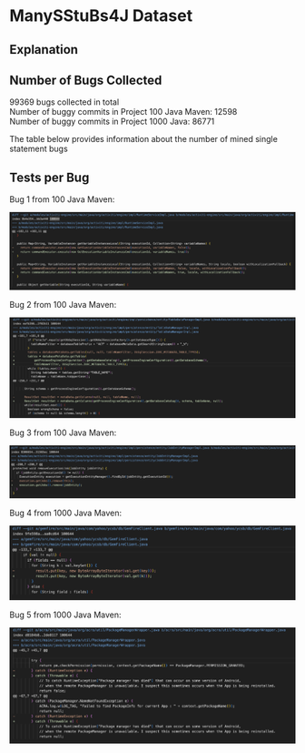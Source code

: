 # ManySStuBs4J Dataset

## Explanation

## Number of Bugs Collected

99369 bugs collected in total <br>
Number of buggy commits in Project 100 Java Maven: 12598  <br>
Number of buggy commits in Project 1000 Java: 86771 <br>


The table below provides information about the number of mined single statement bugs 


## Tests per Bug

Bug 1 from 100 Java Maven: 

![alt text](https://github.com/ShreyaChaudhary1211/CS527-Project/blob/main/images/ManySStuBs4J_Bug1.png)


Bug 2 from 100 Java Maven: 

![alt text](https://github.com/ShreyaChaudhary1211/CS527-Project/blob/main/images/ManySStuBs4J_Bug2.png)


Bug 3 from 100 Java Maven: 

![alt text](https://github.com/ShreyaChaudhary1211/CS527-Project/blob/main/images/ManySStuBs4J_Bug3.png)



Bug 4 from 1000 Java Maven: 

![alt text](https://github.com/ShreyaChaudhary1211/CS527-Project/blob/main/images/ManySStuBs4J_Bug4.png)




Bug 5 from 1000 Java Maven: 

![alt text](https://github.com/ShreyaChaudhary1211/CS527-Project/blob/main/images/ManySStuBs4J_Bug5.png)


